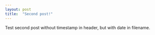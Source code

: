 ```yaml
---
layout: post
title:  "Second post!"
---
```

Test second post without timestamp in header, but with date in filename.